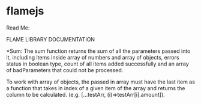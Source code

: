# flamejs
Read Me:

FLAME LIBRARY DOCUMENTATION

*Sum:
The sum function returns the sum of all the parameters passed into it, including items inside array
of numbers and array of objects, errors status in boolean type, count of all items added successfully
 and an array of badParameters that could not be processed.

To work with array of objects, the passed in array must have the last item as a function that takes in
index of a given item of the array and returns the column to be calculated.
(e.g. [...testArr, (i)=>testArr[i].amount]).


